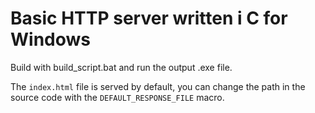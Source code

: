 # Basic HTTP server written i C for Windows

Build with build_script.bat and run the output .exe file.

The `index.html` file is served by default, you can change the path in the source code with the `DEFAULT_RESPONSE_FILE` macro.
